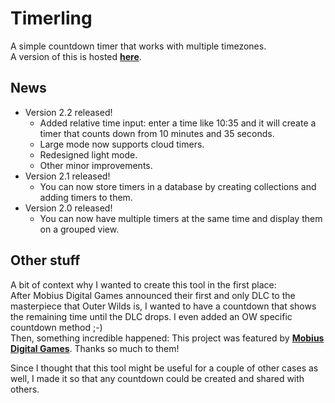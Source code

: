 # Timerling

A simple countdown timer that works with multiple timezones.  
A version of this is hosted **[here](http://yanwittmann.de/projects/timerling/)**.

## News

- Version 2.2 released!
    - Added relative time input: enter a time like 10:35 and it will create a timer that counts down from 10 minutes and
      35 seconds.
    - Large mode now supports cloud timers.
    - Redesigned light mode.
    - Other minor improvements.
- Version 2.1 released!
    - You can now store timers in a database by creating collections and adding timers to them.
- Version 2.0 released!
    - You can now have multiple timers at the same time and display them on a grouped view.

## Other stuff

A bit of context why I wanted to create this tool in the first place:  
After Mobius Digital Games announced their first and only DLC to the masterpiece that Outer Wilds is, I wanted to have a
countdown that shows the remaining time until the DLC drops. I even added an OW specific countdown method ;-)  
Then, something incredible happened: This project was featured by
**[Mobius Digital Games](https://twitter.com/Mobius_Games/status/1438230349641707523)**. Thanks so much to them!

Since I thought that this tool might be useful for a couple of other cases as well, I made it so that any countdown
could be created and shared with others.
